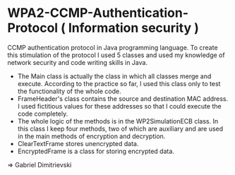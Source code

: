 # WPA2-CCMP-Authentication-Protocol ( Information security )
CCMP authentication protocol in Java programming language.
To create this stimulation of the protocol I used 5 classes and used my knowledge of network security and code writing skills in Java.
- The Main class is actually the class in which all classes merge and execute. According to the practice so far, I used this class only to test the functionality of the whole code.
- FrameHeader's class contains the source and destination MAC address. I used fictitious values for these addresses so that I could execute the code completely.
- The whole logic of the methods is in the WP2SimulationECB class. In this class I keep four methods, two of which are auxiliary and are used in the main methods of encryption and decryption.
- ClearTextFrame stores unencrypted data.
- EncryptedFrame is a class for storing encrypted data. <br>

=> Gabriel Dimitrievski
